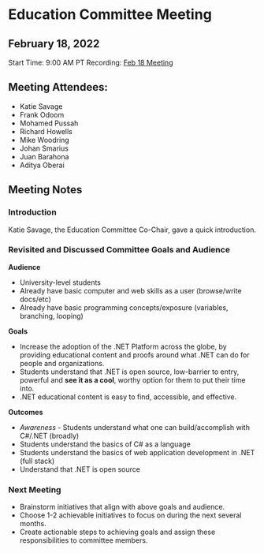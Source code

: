 # Education Committee Meeting
## February 18, 2022
Start Time: 9:00 AM PT
Recording: [Feb 18 Meeting](https://microsoft-my.sharepoint.com/:v:/r/personal/katiesavage_microsoft_com/Documents/Recordings/NET%20Foundation%20Education%20Committee%20Sync-20220218_090637-Meeting%20Recording.mp4?csf=1&web=1&e=VpUbpF)

## Meeting Attendees:
- Katie Savage
- Frank Odoom
- Mohamed Pussah
- Richard Howells
- Mike Woodring
- Johan Smarius
- Juan Barahona
- Aditya Oberai

## Meeting Notes
### Introduction

Katie Savage, the Education Committee Co-Chair, gave a quick introduction.

### Revisited and Discussed Committee Goals and Audience

**Audience**
- University-level students
- Already have basic computer and web skills as a user (browse/write docs/etc)
- Already have basic programming concepts/exposure (variables, branching, looping)


**Goals**
- Increase the adoption of the .NET Platform across the globe, by providing educational content and proofs around what .NET can do for people and organizations.
- Students understand that .NET is open source, low-barrier to entry, powerful and **see it as a cool**, worthy option for them to put their time into.
- .NET educational content is easy to find, accessible, and effective.

**Outcomes**
- *Awareness* - Students understand what one can build/accomplish with C#/.NET (broadly)
- Students understand the basics of C# as a language
- Students understand the basics of web application development in .NET (full stack)
- Understand that .NET is open source



### Next Meeting

- Brainstorm initiatives that align with above goals and audience.
- Choose 1-2 achievable initiatives to focus on during the next several months.
- Create actionable steps to achieving goals and assign these responsibilities to committee members.
